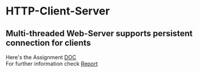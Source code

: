 # HTTP-Client-Server
## Multi-threaded Web-Server supports persistent connection for clients   
Here's the Assignment [DOC](https://github.com/seifgneedy/HTTP-Client-Server/blob/master/Assignment_1.pdf)   
For further information check  	[Report](https://github.com/seifgneedy/HTTP-Client-Server/blob/master/Networks_Assignment_1.pdf)  
  
